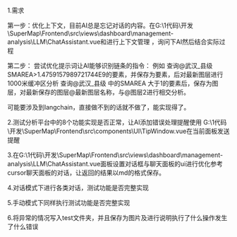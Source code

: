 1.需求

第一步：优化上下文，目前AI总是忘记对话的内容。在G:\1代码\开发\SuperMap\Frontend\src\views\dashboard\management-analysis\LLM\ChatAssistant.vue和进行上下文管理 ，询问下AI然后结合实际过程

第二步：
尝试优化提示词让AI能够识别链条的指令：
例如 查询@武汉_县级 SMAREA>1.4759157989721744E9的要素，并保存为要素，后对最新图层进行1000米缓冲区分析
查询@武汉_县级 中的SMAREA 大于1的要素后，保存为图层，对最新保存的图层@最新图层名称，与@图层2进行相交分析。

可能要涉及到langchain，直接做不到的话就不做了，能实现得了。


2.测试分析平台中的8个功能实现是否正常，让AI添加错误处理提醒使用
G:\1代码\开发\SuperMap\Frontend\src\components\UI\TipWindow.vue在当前面板发送提醒


3.在G:\1代码\开发\SuperMap\Frontend\src\views\dashboard\management-analysis\LLM\ChatAssistant.vue面板设置对话框与聊天面板的ui进行优化参考cursor聊天面板的对话，让返回的结果以md的格式保存。


4.对话模式下进行各类对话，测试功能是否完整实现

5.手动模式下同样执行测试功能是否完整实现

6.将异常的情况写入test文件夹，并且保存为图片及进行说明执行了什么操作发生了什么错误